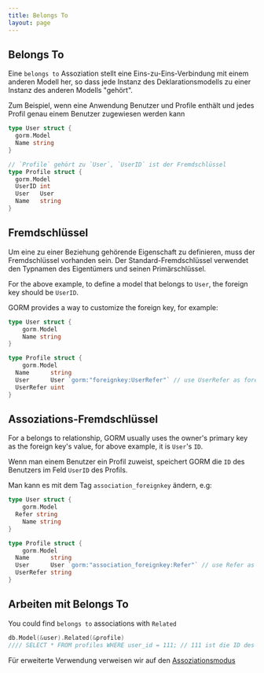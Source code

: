 ```yaml
---
title: Belongs To
layout: page
---
```


## Belongs To

Eine `belongs to` Assoziation stellt eine Eins-zu-Eins-Verbindung mit einem anderen Modell her, so dass jede Instanz des Deklarationsmodells zu einer Instanz des anderen Modells "gehört".

Zum Beispiel, wenn eine Anwendung Benutzer und Profile enthält und jedes Profil genau einem Benutzer zugewiesen werden kann

```go
type User struct {
  gorm.Model
  Name string
}

// `Profile` gehört zu `User`, `UserID` ist der Fremdschlüssel
type Profile struct {
  gorm.Model
  UserID int
  User   User
  Name   string
}
```

## Fremdschlüssel

Um eine zu einer Beziehung gehörende Eigenschaft zu definieren, muss der Fremdschlüssel vorhanden sein. Der Standard-Fremdschlüssel verwendet den Typnamen des Eigentümers und seinen Primärschlüssel.

For the above example, to define a model that belongs to `User`, the foreign key should be `UserID`.

GORM provides a way to customize the foreign key, for example:

```go
type User struct {
    gorm.Model
    Name string
}

type Profile struct {
    gorm.Model
  Name      string
  User      User `gorm:"foreignkey:UserRefer"` // use UserRefer as foreign key
  UserRefer uint
}
```

## Assoziations-Fremdschlüssel

For a belongs to relationship, GORM usually uses the owner's primary key as the foreign key's value, for above example, it is `User`'s `ID`.

Wenn man einem Benutzer ein Profil zuweist, speichert GORM die `ID` des Benutzers im Feld `UserID` des Profils.

Man kann es mit dem Tag `association_foreignkey` ändern, e.g:

```go
type User struct {
    gorm.Model
  Refer string
    Name string
}

type Profile struct {
    gorm.Model
  Name      string
  User      User `gorm:"association_foreignkey:Refer"` // use Refer as association foreign key
  UserRefer string
}
```

## Arbeiten mit Belongs To

You could find `belongs to` associations with `Related`

```go
db.Model(&user).Related(&profile)
//// SELECT * FROM profiles WHERE user_id = 111; // 111 ist die ID des Nutzers
```

Für erweiterte Verwendung verweisen wir auf den [Assoziationsmodus](/docs/associations.html#Association-Mode)